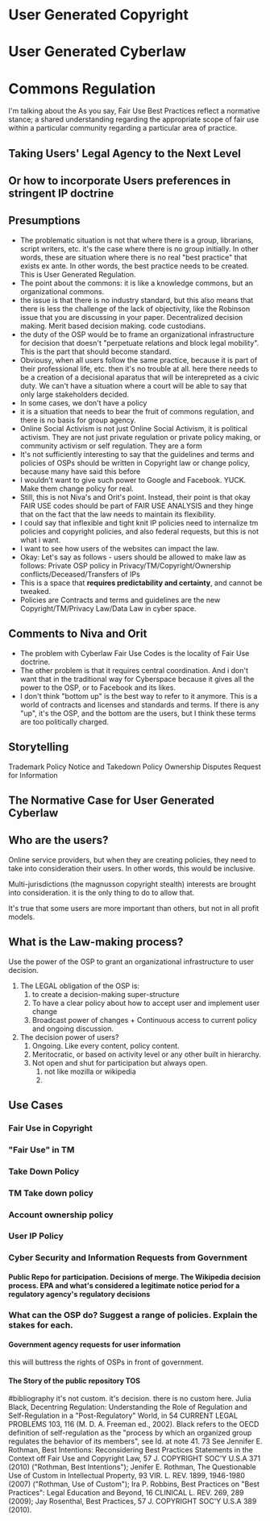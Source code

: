 # User Generated Copyright
# User Generated Cyberlaw
# Commons Regulation

I'm talking about the 
As you say, Fair Use Best Practices reflect a normative stance; a shared understanding regarding the appropriate scope of fair use within a particular community regarding a particular area of practice. 

## Taking Users' Legal Agency to the Next Level
## Or how to incorporate Users preferences in stringent IP doctrine

## Presumptions
* The problematic situation is not that where there is a group, librarians, script writers, etc. it's the case where there is no group initially. In other words, these are situation where there is no real "best practice" that exists ex ante. In other words, the best practice needs to be created. This is User Generated Regulation. 
* The point about the commons: it is like a knowledge commons, but an organizational commons. 
* the issue is that there is no industry standard, but this also means that there is less the challenge of the lack of objectivity, like the Robinson issue that you are discussing in your paper. Decentralized decision making. Merit based decision making. code custodians. 
* the duty of the OSP would be to frame an organizational infrastructure for decision that doesn't "perpetuate relations and block legal mobility". This is the part that should become standard. 
* Obviousy, when all users follow the same practice, because it is part of their professional life, etc. then it's no trouble at all. here there needs to be a creation of a decisional aparatus that will be interepreted as a civic duty. We can't have a situation where a court will be able to say that only large stakeholders decided.
* In some cases, we don't have a policy 
* it is a situation that needs to bear the fruit of commons regulation, and there is no basis for group agency. 
* Online Social Activism is not just Online Social Activism, it is political activism. They are not just private regulation or private policy making, or community activism or self regulation. They are a form 
* It's not sufficiently interesting to say that the guidelines and terms and policies of OSPs should be written in Copyright law or change policy, because many have said this before
* I wouldn't want to give such power to Google and Facebook. YUCK. Make them change policy for real. 
* Still, this is not Niva's and Orit's point. Instead, their point is that okay FAIR USE codes should be part of FAIR USE ANALYSIS and they hinge that on the fact that the law needs to maintain its flexibility. 
* I could say that inflexible and tight knit IP policies need to internalize tm policies and copyright policies, and also federal requests, but this is not what i want.
* I want to see how users of the websites can impact the law.  
* Okay: Let's say as follows - users should be allowed to make law as follows: Private OSP policy in Privacy/TM/Copyright/Ownership conflicts/Deceased/Transfers of IPs 
* This is a space that **requires predictability and certainty**, and cannot be tweaked.
* Policies are Contracts and terms and guidelines are the new Copyright/TM/Privacy Law/Data Law in cyber space. 

## Comments to Niva and Orit
* The problem with Cyberlaw Fair Use Codes is the locality of Fair Use doctrine.
* The other problem is that it requires central coordination. And i don't want that in the traditional way for Cyberspace because it gives all the power to the OSP, or to Facebook and its likes.  
* I don't think "bottom up" is the best way to refer to it anymore. This is a world of contracts and licenses and standards and terms. If there is any "up", it's the OSP, and the bottom are the users, but I think these terms are too politically charged.

## Storytelling
Trademark Policy
Notice and Takedown Policy
Ownership Disputes 
Request for Information
## The Normative Case for User Generated Cyberlaw

## Who are the users?
Online service providers, but when they are creating policies, they need to take into consideration their users. In other words, this would be inclusive.

Multi-jurisdictions (the magnusson copyright stealth) interests are brought into consideration. 
it is the only thing to do to allow that. 

It's true that some users are more important than others, but not in all profit models. 

## What is the Law-making process?
Use the power of the OSP to grant an organizational infrastructure to user decision.
1. The LEGAL obligation of the OSP is:
    1. to create a decision-making super-structure
    2. To have a clear policy about how to accept user and implement user change
    3. Broadcast power of changes + Continuous access to current policy and ongoing discussion.
2. The decision power of users?
    1. Ongoing. Like every content, policy content. 
    2. Meritocratic, or based on activity level or any other built in hierarchy.  
    3. Not open and shut for participation but always open. 
        1. not like mozilla or wikipedia
        2. 

## Use Cases
### Fair Use in Copyright
### "Fair Use" in TM
### Take Down Policy
### TM Take down policy
### Account ownership policy
### User IP Policy
### 
### Cyber Security and Information Requests from Government
#### Public Repo for participation. Decisions of merge. The Wikipedia decision process. EPA and what's considered a legitimate notice period for a regulatory agency's regulatory decisions

### What can the OSP do? Suggest a range of policies. Explain the stakes for each. 
#### Government agency requests for user information
this will buttress the rights of OSPs in front of government. 

#### The Story of the public repository TOS


#bibliography
it's not custom. it's decision. there is no custom here. 
Julia Black, Decentring Regulation: Understanding the Role of Regulation and Self-Regulation in a "Post-Regulatory" World, in 54 CURRENT LEGAL PROBLEMS 103, 116 (M. D. A. Freeman ed., 2002). Black refers to the OECD definition of self-regulation as the "process by which an organized group regulates the behavior of its members", see Id. at note 41.
73 See Jennifer E. Rothman, Best Intentions: Reconsidering Best Practices Statements in the Context off Fair Use and Copyright Law, 57 J. COPYRIGHT SOC'Y U.S.A 371 (2010) ("Rothman, Best Intentions"); Jenifer E. Rothman, The Questionable Use of Custom in Intellectual Property, 93 VIR. L. REV. 1899, 1946-1980 (2007) ("Rothman, Use of Custom"); Ira P. Robbins, Best Practices on "Best Practices": Legal Education and Beyond, 16 CLINICAL L. REV. 269, 289 (2009); Jay Rosenthal, Best Practices, 57 J. COPYRIGHT SOC'Y U.S.A 389 (2010).
